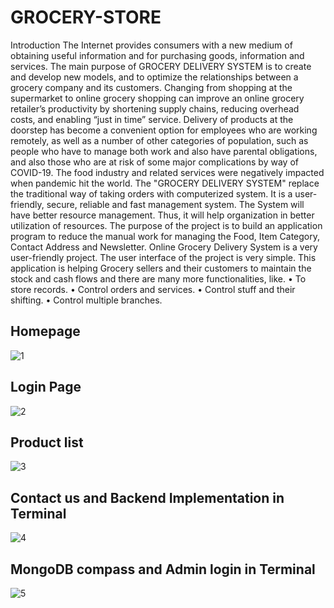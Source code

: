 
# GROCERY-STORE
Introduction
The Internet provides consumers with a new medium of obtaining useful information and for purchasing goods, information and services. The main purpose of GROCERY DELIVERY SYSTEM is to create and develop new models, and to optimize the relationships between a grocery company and its customers. Changing from shopping at the supermarket to online grocery shopping can improve an online grocery retailer’s productivity by shortening supply chains, reducing overhead costs, and enabling “just in time” service.
Delivery of products at the doorstep has become a convenient option for employees who are working remotely, as well as a number of other categories of population, such as people who have to manage both work and also have parental obligations, and also those who are at risk of some major complications by way of COVID-19. The food industry and related services were negatively impacted when pandemic hit the world. The "GROCERY DELIVERY SYSTEM" replace the traditional way of taking orders with computerized system. It is a user-friendly, secure, reliable and fast management system. The System will have better resource management.  Thus, it will help organization in better utilization of resources. The purpose of the project is to build an application program to reduce the manual work for managing the Food, Item Category, Contact Address and Newsletter. Online Grocery Delivery System is a very user-friendly project. The user interface of the project is very simple. This application is helping Grocery sellers and their customers to maintain the stock and cash flows and there are many more functionalities, like.
  • To store records. 
  • Control orders and services. 
  • Control stuff and their shifting. 
  • Control multiple branches. 
## Homepage
![1](https://user-images.githubusercontent.com/70672146/178178139-49197e75-c26b-48af-8aad-21bc15da66f8.JPG)

## Login Page
![2](https://user-images.githubusercontent.com/70672146/178178137-7836d313-9880-44ee-87f6-483bfec9667b.JPG)

## Product list
![3](https://user-images.githubusercontent.com/70672146/178178134-a9c3e62a-80f2-4282-882b-8a7a536e1261.JPG)

## Contact us and Backend Implementation in Terminal
![4](https://user-images.githubusercontent.com/70672146/178178126-437229b8-91d0-4afc-aa6c-6b5fc9a7b368.JPG)

## MongoDB compass and Admin login in Terminal
![5](https://user-images.githubusercontent.com/70672146/178178110-5f91767f-6827-48ce-88a1-bf8c3133ad20.JPG)
